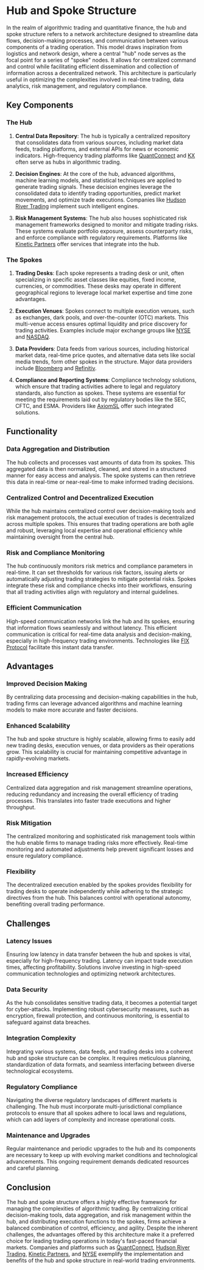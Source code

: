 # Hub and Spoke Structure

In the realm of algorithmic trading and quantitative finance, the hub and spoke structure refers to a network architecture designed to streamline data flows, decision-making processes, and communication between various components of a trading operation. This model draws inspiration from logistics and network design, where a central "hub" node serves as the focal point for a series of "spoke" nodes. It allows for centralized command and control while facilitating efficient dissemination and collection of information across a decentralized network. This architecture is particularly useful in optimizing the complexities involved in real-time trading, data analytics, risk management, and regulatory compliance.

## Key Components

### The Hub

1. **Central Data Repository**: The hub is typically a centralized repository that consolidates data from various sources, including market data feeds, trading platforms, and external APIs for news or economic indicators. High-frequency trading platforms like [QuantConnect](https://www.quantconnect.com) and [KX](https://kx.com/) often serve as hubs in algorithmic trading.

2. **Decision Engines**: At the core of the hub, advanced algorithms, machine learning models, and statistical techniques are applied to generate trading signals. These decision engines leverage the consolidated data to identify trading opportunities, predict market movements, and optimize trade executions. Companies like [Hudson River Trading](https://www.hudsonrivertrading.com) implement such intelligent engines.

3. **Risk Management Systems**: The hub also houses sophisticated risk management frameworks designed to monitor and mitigate trading risks. These systems evaluate portfolio exposure, assess counterparty risks, and enforce compliance with regulatory requirements. Platforms like [Kinetic Partners](https://www.duffandphelps.com/our-services/compliance-and-regulatory-consulting/kinetic-partners) offer services that integrate into the hub.

### The Spokes

1. **Trading Desks**: Each spoke represents a trading desk or unit, often specializing in specific asset classes like equities, fixed income, currencies, or commodities. These desks may operate in different geographical regions to leverage local market expertise and time zone advantages.

2. **Execution Venues**: Spokes connect to multiple execution venues, such as exchanges, dark pools, and over-the-counter (OTC) markets. This multi-venue access ensures optimal liquidity and price discovery for trading activities. Examples include major exchange groups like [NYSE](https://www.nyse.com/index) and [NASDAQ](https://www.nasdaq.com).

3. **Data Providers**: Data feeds from various sources, including historical market data, real-time price quotes, and alternative data sets like social media trends, form other spokes in the structure. Major data providers include [Bloomberg](https://www.bloomberg.com) and [Refinitiv](https://www.refinitiv.com).

4. **Compliance and Reporting Systems**: Compliance technology solutions, which ensure that trading activities adhere to legal and regulatory standards, also function as spokes. These systems are essential for meeting the requirements laid out by regulatory bodies like the SEC, CFTC, and ESMA. Providers like [AxiomSL](https://www.axiomsl.com) offer such integrated solutions.

## Functionality

### Data Aggregation and Distribution

The hub collects and processes vast amounts of data from its spokes. This aggregated data is then normalized, cleaned, and stored in a structured manner for easy access and analysis. The spoke systems can then retrieve this data in real-time or near-real-time to make informed trading decisions.

### Centralized Control and Decentralized Execution

While the hub maintains centralized control over decision-making tools and risk management protocols, the actual execution of trades is decentralized across multiple spokes. This ensures that trading operations are both agile and robust, leveraging local expertise and operational efficiency while maintaining oversight from the central hub.

### Risk and Compliance Monitoring

The hub continuously monitors risk metrics and compliance parameters in real-time. It can set thresholds for various risk factors, issuing alerts or automatically adjusting trading strategies to mitigate potential risks. Spokes integrate these risk and compliance checks into their workflows, ensuring that all trading activities align with regulatory and internal guidelines.

### Efficient Communication

High-speed communication networks link the hub and its spokes, ensuring that information flows seamlessly and without latency. This efficient communication is critical for real-time data analysis and decision-making, especially in high-frequency trading environments. Technologies like [FIX Protocol](https://www.fixtrading.org) facilitate this instant data transfer.

## Advantages

### Improved Decision Making

By centralizing data processing and decision-making capabilities in the hub, trading firms can leverage advanced algorithms and machine learning models to make more accurate and faster decisions. 

### Enhanced Scalability

The hub and spoke structure is highly scalable, allowing firms to easily add new trading desks, execution venues, or data providers as their operations grow. This scalability is crucial for maintaining competitive advantage in rapidly-evolving markets.

### Increased Efficiency

Centralized data aggregation and risk management streamline operations, reducing redundancy and increasing the overall efficiency of trading processes. This translates into faster trade executions and higher throughput.

### Risk Mitigation

The centralized monitoring and sophisticated risk management tools within the hub enable firms to manage trading risks more effectively. Real-time monitoring and automated adjustments help prevent significant losses and ensure regulatory compliance.

### Flexibility

The decentralized execution enabled by the spokes provides flexibility for trading desks to operate independently while adhering to the strategic directives from the hub. This balances control with operational autonomy, benefiting overall trading performance.

## Challenges

### Latency Issues

Ensuring low latency in data transfer between the hub and spokes is vital, especially for high-frequency trading. Latency can impact trade execution times, affecting profitability. Solutions involve investing in high-speed communication technologies and optimizing network architectures.

### Data Security

As the hub consolidates sensitive trading data, it becomes a potential target for cyber-attacks. Implementing robust cybersecurity measures, such as encryption, firewall protection, and continuous monitoring, is essential to safeguard against data breaches.

### Integration Complexity

Integrating various systems, data feeds, and trading desks into a coherent hub and spoke structure can be complex. It requires meticulous planning, standardization of data formats, and seamless interfacing between diverse technological ecosystems.

### Regulatory Compliance

Navigating the diverse regulatory landscapes of different markets is challenging. The hub must incorporate multi-jurisdictional compliance protocols to ensure that all spokes adhere to local laws and regulations, which can add layers of complexity and increase operational costs.

### Maintenance and Upgrades

Regular maintenance and periodic upgrades to the hub and its components are necessary to keep up with evolving market conditions and technological advancements. This ongoing requirement demands dedicated resources and careful planning.

## Conclusion

The hub and spoke structure offers a highly effective framework for managing the complexities of algorithmic trading. By centralizing critical decision-making tools, data aggregation, and risk management within the hub, and distributing execution functions to the spokes, firms achieve a balanced combination of control, efficiency, and agility. Despite the inherent challenges, the advantages offered by this architecture make it a preferred choice for leading trading operations in today's fast-paced financial markets. Companies and platforms such as [QuantConnect](https://www.quantconnect.com), [Hudson River Trading](https://www.hudsonrivertrading.com), [Kinetic Partners](https://www.duffandphelps.com/our-services/compliance-and-regulatory-consulting/kinetic-partners), and [NYSE](https://www.nyse.com/index) exemplify the implementation and benefits of the hub and spoke structure in real-world trading environments.